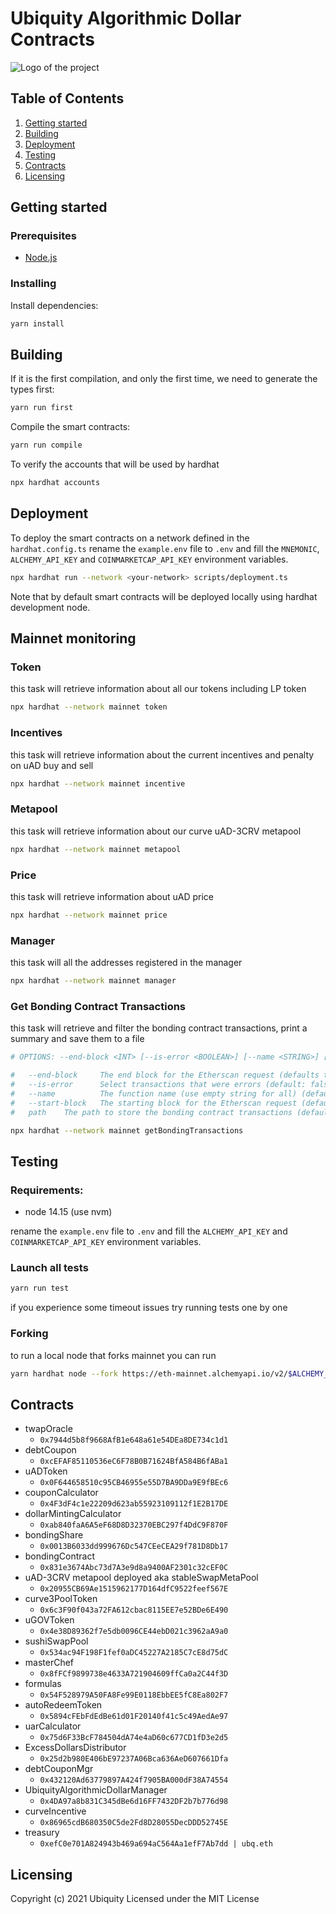 # Ubiquity Algorithmic Dollar Contracts

![Logo of the project](https://ubq.fi/image/logos/april-2021/jpg/ubq-logo-waves.jpg)

## Table of Contents

1. [Getting started](#Getting)
2. [Building](#Building)
3. [Deployment](#Deployment)
4. [Testing](#Testing)
5. [Contracts](#Contracts)
6. [Licensing](#Licensing)

## Getting started

### Prerequisites

- [Node.js](https://nodejs.org/en/download/)

### Installing

Install dependencies:

```sh
yarn install
```

## Building

If it is the first compilation, and only the first time, we need to generate the types first:

```sh
yarn run first
```

Compile the smart contracts:

```sh
yarn run compile
```

To verify the accounts that will be used by hardhat

```sh
npx hardhat accounts
```

## Deployment

To deploy the smart contracts on a network defined in the `hardhat.config.ts`
rename the `example.env` file to `.env` and fill the `MNEMONIC`, `ALCHEMY_API_KEY` and
`COINMARKETCAP_API_KEY` environment variables.

```sh
npx hardhat run --network <your-network> scripts/deployment.ts
```

Note that by default smart contracts will be deployed locally using hardhat development node.

## Mainnet monitoring

### Token

this task will retrieve information about all our tokens including LP token

```sh
npx hardhat --network mainnet token
```

### Incentives

this task will retrieve information about the current incentives and penalty on uAD buy and sell

```sh
npx hardhat --network mainnet incentive
```

### Metapool

this task will retrieve information about our curve uAD-3CRV metapool

```sh
npx hardhat --network mainnet metapool
```

### Price

this task will retrieve information about uAD price

```sh
npx hardhat --network mainnet price
```

### Manager

this task will all the addresses registered in the manager

```sh
npx hardhat --network mainnet manager
```

### Get Bonding Contract Transactions

this task will retrieve and filter the bonding contract transactions, print a summary and save them to a file

```sh
# OPTIONS: --end-block <INT> [--is-error <BOOLEAN>] [--name <STRING>] [--start-block <INT>] [path]

#   --end-block  	The end block for the Etherscan request (defaults to latest block)
#   --is-error   	Select transactions that were errors (default: false)
#   --name       	The function name (use empty string for all) (default: "deposit")
#   --start-block	The starting block for the Etherscan request (defaults is contract creation block) (default: 12595544)
#   path	The path to store the bonding contract transactions (default: "./bonding_transactions.json")

npx hardhat --network mainnet getBondingTransactions
```

## Testing

### Requirements:

- node 14.15 (use nvm)

rename the `example.env` file to `.env` and fill the `ALCHEMY_API_KEY` and
`COINMARKETCAP_API_KEY` environment variables.

### Launch all tests

```sh
yarn run test
```

if you experience some timeout issues try running tests one by one

### Forking

to run a local node that forks mainnet you can run

```sh
yarn hardhat node --fork https://eth-mainnet.alchemyapi.io/v2/$ALCHEMY_API_KEY --fork-block-number 12658501 --no-deploy --show-accounts
```

## Contracts

- twapOracle
  - `0x7944d5b8f9668AfB1e648a61e54DEa8DE734c1d1`
- debtCoupon
  - `0xcEFAF85110536eC6F78B0B71624BfA584B6fABa1`
- uADToken
  - `0x0F644658510c95CB46955e55D7BA9DDa9E9fBEc6`
- couponCalculator
  - `0x4F3dF4c1e22209d623ab55923109112f1E2B17DE`
- dollarMintingCalculator
  - `0xab840faA6A5eF68D8D32370EBC297f4DdC9F870F`
- bondingShare
  - `0x0013B6033dd999676Dc547CEeCEA29f781D8Db17`
- bondingContract
  - `0x831e3674Abc73d7A3e9d8a9400AF2301c32cEF0C`
- uAD-3CRV metapool deployed aka stableSwapMetaPool
  - `0x20955CB69Ae1515962177D164dfC9522feef567E`
- curve3PoolToken
  - `0x6c3F90f043a72FA612cbac8115EE7e52BDe6E490`
- uGOVToken
  - `0x4e38D89362f7e5db0096CE44ebD021c3962aA9a0`
- sushiSwapPool
  - `0x534ac94F198F1fef0aDC45227A2185C7cE8d75dC`
- masterChef
  - `0x8fFCf9899738e4633A721904609ffCa0a2C44f3D`
- formulas
  - `0x54F528979A50FA8Fe99E0118EbbEE5fC8Ea802F7`
- autoRedeemToken
  - `0x5894cFEbFdEdBe61d01F20140f41c5c49AedAe97`
- uarCalculator
  - `0x75d6F33BcF784504dA74e4aD60c677CD1fD3e2d5`
- ExcessDollarsDistributor
  - `0x25d2b980E406bE97237A06Bca636AeD607661Dfa`
- debtCouponMgr
  - `0x432120Ad63779897A424f7905BA000dF38A74554`
- UbiquityAlgorithmicDollarManager
  - `0x4DA97a8b831C345dBe6d16FF7432DF2b7b776d98`
- curveIncentive
  - `0x86965cdB680350C5de2Fd8D28055DecDDD52745E`
- treasury
  - `0xefC0e701A824943b469a694aC564Aa1efF7Ab7dd | ubq.eth`

## Licensing

Copyright (c) 2021 Ubiquity
Licensed under the MIT License

```

```
